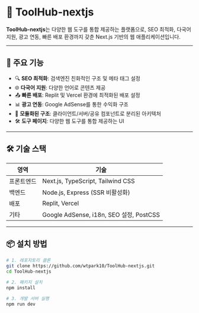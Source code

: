# 🚀 ToolHub-nextjs

**ToolHub-nextjs**는 다양한 웹 도구를 통합 제공하는 플랫폼으로, SEO 최적화, 다국어 지원, 광고 연동, 빠른 배포 환경까지 갖춘 Next.js 기반의 웹 애플리케이션입니다.

---

## 🌟 주요 기능

- 🔍 **SEO 최적화**: 검색엔진 친화적인 구조 및 메타 태그 설정
- 🌐 **다국어 지원**: 다양한 언어로 콘텐츠 제공
- 📤 **빠른 배포**: Replit 및 Vercel 환경에 최적화된 배포 설정
- 📊 **광고 연동**: Google AdSense를 통한 수익화 구조
- 🧩 **모듈화된 구조**: 클라이언트/서버/공유 컴포넌트로 분리된 아키텍처
- 🛠️ **도구 페이지**: 다양한 웹 도구를 통합 제공하는 UI

---

## 🛠️ 기술 스택

| 영역 | 기술 |
|------|------|
| 프론트엔드 | Next.js, TypeScript, Tailwind CSS |
| 백엔드 | Node.js, Express (SSR 비활성화) |
| 배포 | Replit, Vercel |
| 기타 | Google AdSense, i18n, SEO 설정, PostCSS |

---

## 📦 설치 방법

```bash
# 1. 레포지토리 클론
git clone https://github.com/wtpark10/ToolHub-nextjs.git
cd ToolHub-nextjs

# 2. 패키지 설치
npm install

# 3. 개발 서버 실행
npm run dev
